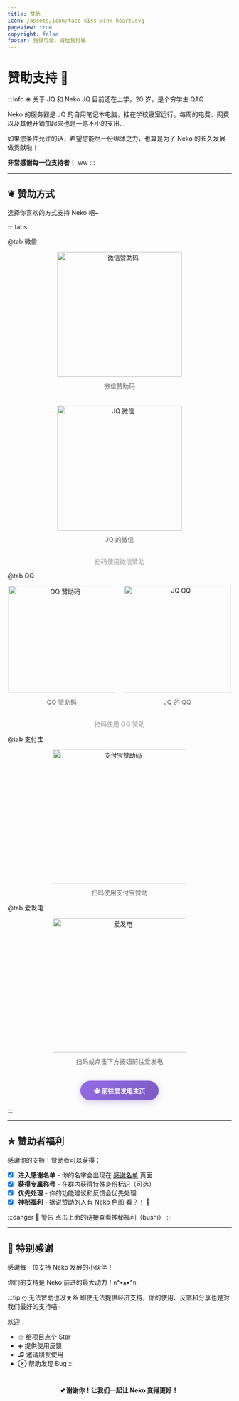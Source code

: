 ```yaml
---
title: 赞助
icon: /assets/icon/face-kiss-wink-heart.svg
pageview: true
copyright: false
footer: 我很可爱，请给我打钱
---
```


# 赞助支持 💝

:::info ❀ 关于 JQ 和 Neko
JQ 目前还在上学，20 岁，是个穷学生 QAQ

Neko 的服务器是 JQ 的自用笔记本电脑，挂在学校寝室运行。每周的电费、网费以及其他开销加起来也是一笔不小的支出...

如果您条件允许的话，希望您能尽一份绵薄之力，也算是为了 Neko 的长久发展做贡献啦！

**非常感谢每一位支持者！** ww
:::

---

## ❦ **赞助方式**

选择你喜欢的方式支持 Neko 吧~

::: tabs

@tab  微信

<div style="display: flex; justify-content: center; gap: 20px; flex-wrap: wrap;">
  <div style="text-align: center;">
    <img src="https://drive.nekodayo.top/raw/nekodocs/image/nekom.jpg" alt="微信赞助码" width="280">
    <p style="color: #666; margin-top: 10px;">微信赞助码</p>
  </div>
  <div style="text-align: center;">
    <img src="https://drive.nekodayo.top/raw/nekodocs/image/jqwx.png" alt="JQ 微信" width="280">
    <p style="color: #666; margin-top: 10px;">JQ 的微信</p>
  </div>
</div>

<p style="text-align: center; color: #999; margin-top: 15px;">扫码使用微信赞助</p>

@tab  QQ 

<div style="display: flex; justify-content: center; gap: 20px; flex-wrap: wrap;">
  <div style="text-align: center;">
    <img src="https://drive.nekodayo.top/raw/nekodocs/image/nekoqq.png" alt="QQ 赞助码" width="240">
    <p style="color: #666; margin-top: 10px;">QQ 赞助码</p>
  </div>
  <div style="text-align: center;">
    <img src="https://drive.nekodayo.top/raw/nekodocs/image/jqqq.png" alt="JQ QQ" width="240">
    <p style="color: #666; margin-top: 10px;">JQ 的 QQ</p>
  </div>
</div>

<p style="text-align: center; color: #999; margin-top: 15px;">扫码使用 QQ 赞助</p>

@tab  支付宝

<div style="text-align: center;">
  <img src="https://drive.nekodayo.top/raw/nekodocs/image/jqzfb.jpg" alt="支付宝赞助码" width="300">
  <p style="color: #666; margin-top: 10px;">扫码使用支付宝赞助</p>
</div>

@tab  爱发电

<div style="text-align: center;">
  <img src="https://drive.nekodayo.top/raw/nekodocs/image/afd.jpg" alt="爱发电" width="300">
  <p style="color: #666; margin-top: 10px;">扫码或点击下方按钮前往爱发电</p>
  
  <a href="https://afdian.com/a/nekodayo0228" target="_blank" style="display: inline-block; margin-top: 20px; padding: 12px 30px; background: linear-gradient(135deg, #946ce6 0%, #7c5ac3 100%); color: white; text-decoration: none; border-radius: 25px; font-weight: bold; box-shadow: 0 4px 15px rgba(124, 90, 195, 0.3); transition: all 0.3s;">
    ✿ 前往爱发电主页
  </a>
</div>

:::

---

## ✮ **赞助者福利**

感谢你的支持！赞助者可以获得：

- [X] **进入感谢名单** - 你的名字会出现在 [感谢名单](/thankU) 页面
- [X] **获得专属称号** - 在群内获得特殊身份标识（可选）
- [X] **优先处理** - 你的功能建议和反馈会优先处理
- [X] **神秘福利** - 据说赞助的人有 [Neko 色图](https://drive.nekodayo.top/raw/nekodocs/video/nibeipianle.mp4) 看？！ 👀

:::danger 🔞 警告
点击上面的链接查看神秘福利（bushi）
:::

---

## 🙏 **特别感谢**

感谢每一位支持 Neko 发展的小伙伴！

你们的支持是 Neko 前进的最大动力！ฅ^•ﻌ•^ฅ

:::tip ღ 无法赞助也没关系
即使无法提供经济支持，你的使用、反馈和分享也是对我们最好的支持喵~

欢迎：
- ⚝ 给项目点个 Star
- ◈ 提供使用反馈
- ♫ 邀请朋友使用
- ⊗ 帮助发现 Bug
:::

<div style="text-align: center; margin-top: 40px;">
  <strong>💕 谢谢你！让我们一起让 Neko 变得更好！</strong>
</div>